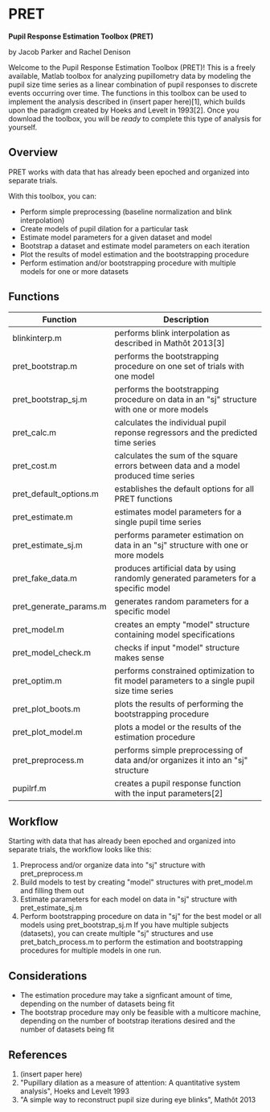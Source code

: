 # PRET #
__Pupil Response Estimation Toolbox (PRET)__

  by Jacob Parker and Rachel Denison
  
  Welcome to the Pupil Response Estimation Toolbox (PRET)! This is a freely available, Matlab toolbox for analyzing pupillometry
  data by modeling the pupil size time series as a linear combination of pupil responses to discrete events occurring over time.
  The functions in this toolbox can be used to implement the analysis described in (insert paper here)[1], which builds upon the
  paradigm created by Hoeks and Levelt in 1993[2]. Once you download the toolbox, you will be _ready_ to complete this type of analysis for         yourself.
  
## Overview ##
  PRET works with data that has already been epoched and organized into separate trials.

  With this toolbox, you can:
  * Perform simple preprocessing (baseline normalization and blink interpolation)
  * Create models of pupil dilation for a particular task
  * Estimate model parameters for a given dataset and model
  * Bootstrap a dataset and estimate model parameters on each iteration
  * Plot the results of model estimation and the bootstrapping procedure
  * Perform estimation and/or bootstrapping procedure with multiple models for one or more datasets
  
## Functions ##
Function | Description
---------|------------
blinkinterp.m | performs blink interpolation as described in Mathôt 2013[3]
pret_bootstrap.m | performs the bootstrapping procedure on one set of trials with one model
pret_bootstrap_sj.m | performs the bootstrapping procedure on data in an "sj" structure with one or more models
pret_calc.m | calculates the individual pupil reponse regressors and the predicted time series
pret_cost.m | calculates the sum of the square errors between data and a model produced time series
pret_default_options.m | establishes the default options for all PRET functions
pret_estimate.m | estimates model parameters for a single pupil time series
pret_estimate_sj.m | performs parameter estimation on data in an "sj" structure with one or more models
pret_fake_data.m | produces artificial data by using randomly generated parameters for a specific model
pret_generate_params.m | generates random parameters for a specific model
pret_model.m | creates an empty "model" structure containing model specifications
pret_model_check.m | checks if input "model" structure makes sense
pret_optim.m | performs constrained optimization to fit model parameters to a single pupil size time series
pret_plot_boots.m | plots the results of performing the bootstrapping procedure
pret_plot_model.m | plots a model or the results of the estimation procedure
pret_preprocess.m | performs simple preprocessing of data and/or organizes it into an "sj" structure
pupilrf.m | creates a pupil response function with the input parameters[2]

## Workflow ##
Starting with data that has already been epoched and organized into separate trials, the workflow looks like this:
1. Preprocess and/or organize data into "sj" structure with pret_preprocess.m
2. Build models to test by creating "model" structures with pret_model.m and filling them out
3. Estimate parameters for each model on data in "sj" structure with pret_estimate_sj.m
4. Perform bootstrapping procedure on data in "sj" for the best model or all models using pret_bootstrap_sj.m
If you have multiple subjects (datasets), you can create multiple "sj" structures and use pret_batch_process.m to perform
the estimation and bootstrapping procedures for multiple models in one run.

## Considerations ##
* The estimation procedure may take a signficant amount of time, depending on the number of datasets being fit
* The bootstrap procedure may only be feasible with a multicore machine, depending on the number of bootstrap iterations desired and the number of datasets being fit

## References ##
  1. (insert paper here)
  2. "Pupillary dilation as a measure of attention: A quantitative system analysis", Hoeks and Levelt 1993
  3. "A simple way to reconstruct pupil size during eye blinks", Mathôt 2013
